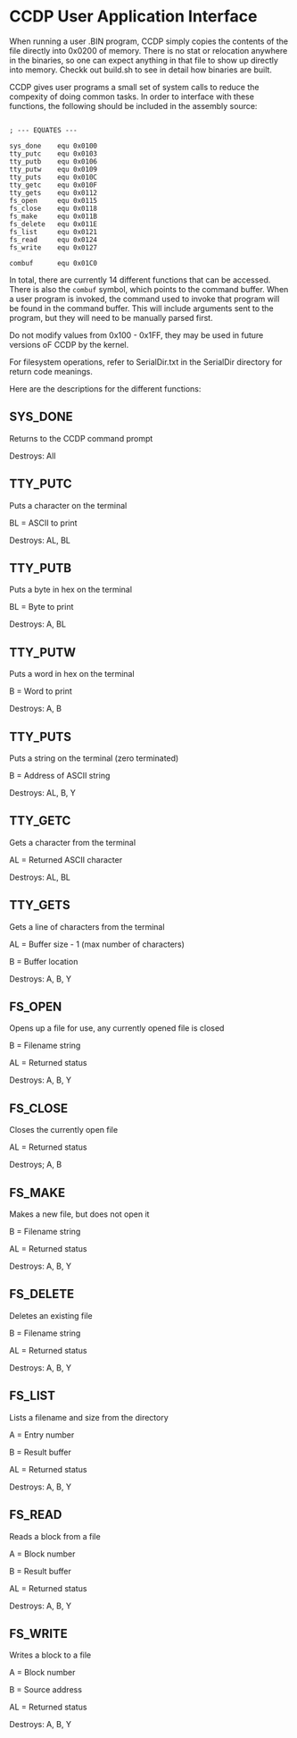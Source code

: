 # CCDP User Application Interface

When running a user .BIN program, CCDP simply copies the contents of the file directly into 0x0200 of memory. There is no stat or relocation anywhere in the binaries, so one can expect anything in that file to show up directly into memory. Checkk out build.sh to see in detail how binaries are built.

CCDP gives user programs a small set of system calls to reduce the compexity of doing common tasks. In order to interface with these functions, the following should be included in the assembly source:

```

; --- EQUATES ---

sys_done	equ 0x0100
tty_putc	equ 0x0103
tty_putb	equ 0x0106
tty_putw	equ 0x0109
tty_puts	equ 0x010C
tty_getc	equ 0x010F
tty_gets	equ 0x0112
fs_open		equ 0x0115
fs_close	equ 0x0118
fs_make		equ 0x011B
fs_delete	equ 0x011E
fs_list		equ 0x0121
fs_read		equ 0x0124
fs_write	equ 0x0127

combuf		equ 0x01C0
```

In total, there are currently 14 different functions that can be accessed. There is also the `combuf` symbol, which points to the command buffer. When a user program is invoked, the command used to invoke that program will be found in the command buffer. This will include arguments sent to the program, but they will need to be manually parsed first.

Do not modify values from 0x100 - 0x1FF, they may be used in future versions oF CCDP by the kernel.

For filesystem operations, refer to SerialDir.txt in the SerialDir directory for return code meanings.

Here are the descriptions for the different functions:

## SYS_DONE

Returns to the CCDP command prompt

Destroys: All

## TTY_PUTC

Puts a character on the terminal

BL = ASCII to print

Destroys: AL, BL

## TTY_PUTB

Puts a byte in hex on the terminal

BL = Byte to print

Destroys: A, BL

## TTY_PUTW

Puts a word in hex on the terminal

B = Word to print

Destroys: A, B

## TTY_PUTS

Puts a string on the terminal (zero terminated)

B = Address of ASCII string

Destroys: AL, B, Y

## TTY_GETC

Gets a character from the terminal

AL = Returned ASCII character

Destroys: AL, BL

## TTY_GETS

Gets a line of characters from the terminal

AL = Buffer size - 1 (max number of characters)

B = Buffer location

Destroys: A, B, Y

## FS_OPEN

Opens up a file for use, any currently opened file is closed

B = Filename string

AL = Returned status

Destroys: A, B, Y 

## FS_CLOSE 

Closes the currently open file

AL = Returned status

Destroys; A, B

## FS_MAKE

Makes a new file, but does not open it

B = Filename string

AL = Returned status

Destroys: A, B, Y 

## FS_DELETE

Deletes an existing file

B = Filename string

AL = Returned status

Destroys: A, B, Y 

## FS_LIST

Lists a filename and size from the directory

A = Entry number

B = Result buffer

AL = Returned status

Destroys: A, B, Y

## FS_READ

Reads a block from a file

A = Block number

B = Result buffer

AL = Returned status

Destroys: A, B, Y

## FS_WRITE

Writes a block to a file

A = Block number

B = Source address

AL = Returned status

Destroys: A, B, Y
